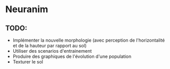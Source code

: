 # Neuranim

## TODO:
 * Implémenter la nouvelle morphologie (avec perception de l'horizontalité et de la hauteur par rapport au sol)
 * Utiliser des scenarios d'entrainement
 * Produire des graphiques de l'évolution d'une population
 * Texturer le sol